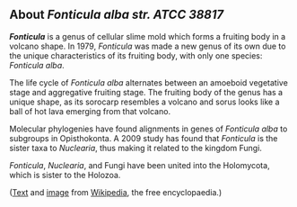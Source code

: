 About *Fonticula alba str. ATCC 38817* 
--------------------------------------



***Fonticula*** is a genus of cellular slime mold which forms a fruiting
body in a volcano shape. In 1979, *Fonticula* was made a new genus of
its own due to the unique characteristics of its fruiting body, with
only one species: *Fonticula alba*.

The life cycle of *Fonticula alba* alternates between an amoeboid
vegetative stage and aggregative fruiting stage. The fruiting body of
the genus has a unique shape, as its sorocarp resembles a volcano and
sorus looks like a ball of hot lava emerging from that volcano.

Molecular phylogenies have found alignments in genes of *Fonticula alba*
to subgroups in Opisthokonta. A 2009 study has found that *Fonticula* is
the sister taxa to *Nuclearia*, thus making it related to the kingdom
Fungi.

*Fonticula*, *Nuclearia*, and Fungi have been united into the
Holomycota, which is sister to the Holozoa.

([Text](https://en.wikipedia.org/wiki/Fonticula) and
[image](https://commons.wikimedia.org/wiki/File:Fonticula.png) from
[Wikipedia](http://en.wikipedia.org/), the free encyclopaedia.)
